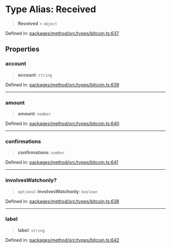 # Type Alias: Received

> **Received** = `object`

Defined in: [packages/method/src/types/bitcoin.ts:637](https://github.com/dcdpr/did-btcr2-js/blob/4a717493e735221d072999f212891939f4de3f23/packages/method/src/types/bitcoin.ts#L637)

## Properties

### account

> **account**: `string`

Defined in: [packages/method/src/types/bitcoin.ts:639](https://github.com/dcdpr/did-btcr2-js/blob/4a717493e735221d072999f212891939f4de3f23/packages/method/src/types/bitcoin.ts#L639)

***

### amount

> **amount**: `number`

Defined in: [packages/method/src/types/bitcoin.ts:640](https://github.com/dcdpr/did-btcr2-js/blob/4a717493e735221d072999f212891939f4de3f23/packages/method/src/types/bitcoin.ts#L640)

***

### confirmations

> **confirmations**: `number`

Defined in: [packages/method/src/types/bitcoin.ts:641](https://github.com/dcdpr/did-btcr2-js/blob/4a717493e735221d072999f212891939f4de3f23/packages/method/src/types/bitcoin.ts#L641)

***

### involvesWatchonly?

> `optional` **involvesWatchonly**: `boolean`

Defined in: [packages/method/src/types/bitcoin.ts:638](https://github.com/dcdpr/did-btcr2-js/blob/4a717493e735221d072999f212891939f4de3f23/packages/method/src/types/bitcoin.ts#L638)

***

### label

> **label**: `string`

Defined in: [packages/method/src/types/bitcoin.ts:642](https://github.com/dcdpr/did-btcr2-js/blob/4a717493e735221d072999f212891939f4de3f23/packages/method/src/types/bitcoin.ts#L642)
